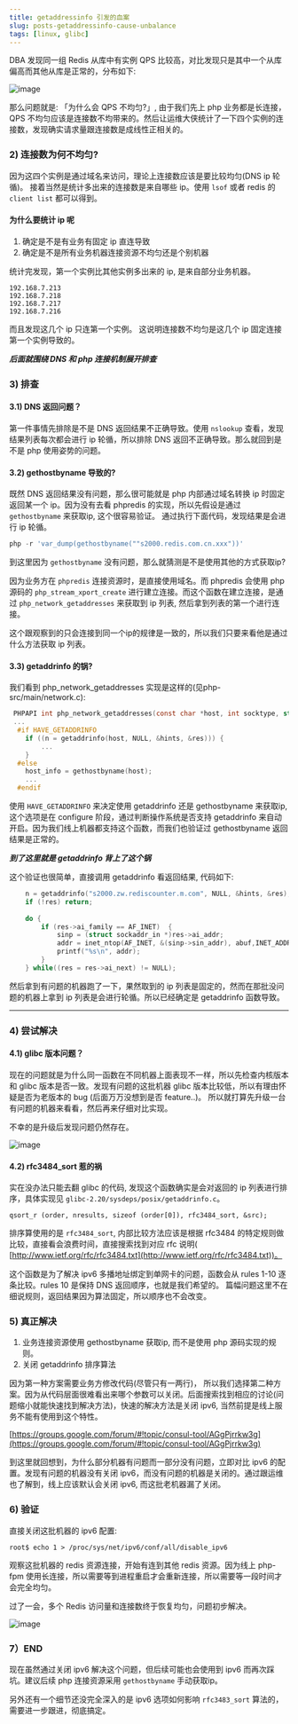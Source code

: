 ```yaml
---
title: getaddressinfo 引发的血案 
slug: posts-getaddressinfo-cause-unbalance
tags: [linux, glibc]
---
```


DBA 发现同一组 Redis 从库中有实例 QPS 比较高，对比发现只是其中一个从库偏高而其他从库是正常的，分布如下:

![image](https://cdn.jsdelivr.net/gh/git-hulk/git-hulk.github.io/images/getaddressinfo-redis-unbalance.jpeg)

那么问题就是: 「为什么会 QPS 不均匀?」, 由于我们先上 php 业务都是长连接，QPS 不均匀应该是连接数不均带来的。然后让运维大侠统计了一下四个实例的连接数，发现确实请求量跟连接数是成线性正相关的。

<!--truncate-->

### 2) 连接数为何不均匀?

因为这四个实例是通过域名来访问，理论上连接数应该是要比较均匀(DNS ip 轮循)。
接着当然是统计多出来的连接数是来自哪些 ip。使用 `lsof` 或者 redis 的 `client list` 都可以得到。

#### 为什么要统计 ip 呢
1. 确定是不是有业务有固定 ip 直连导致
2. 确定是不是所有业务机器连接资源不均匀还是个别机器

统计完发现，第一个实例比其他实例多出来的 ip, 是来自部分业务机器。

```shell
192.168.7.213
192.168.7.218
192.168.7.217
192.168.7.216
```
而且发现这几个 ip 只连第一个实例。 这说明连接数不均匀是这几个 ip 固定连接第一个实例导致的。

***后面就围绕 DNS 和 php 连接机制展开排查***

### 3) 排查

#### 3.1) DNS 返回问题？

第一件事情先排除是不是 DNS 返回结果不正确导致。使用 `nslookup` 查看，发现结果列表每次都会进行 ip 轮循，所以排除 DNS 返回不正确导致。那么就回到是不是 php 使用姿势的问题。

#### 3.2) gethostbyname 导致的?

既然 DNS 返回结果没有问题，那么很可能就是 php 内部通过域名转换 ip 时固定返回某一个 ip。因为没有去看 phpredis 的实现，所以先假设是通过 `gethostbyname` 来获取ip, 这个很容易验证。 通过执行下面代码，发现结果是会进行 ip 轮循。

```php
php -r 'var_dump(gethostbyname(""s2000.redis.com.cn.xxx"))'
```

到这里因为 `gethostbyname` 没有问题，那么就猜测是不是使用其他的方式获取ip? 

因为业务方在 `phpredis` 连接资源时，是直接使用域名。而 phpredis 会使用 php 源码的 `php_stream_xport_create` 进行建立连接。而这个函数在建立连接，是通过 `php_network_getaddresses` 来获取到 ip 列表, 然后拿到列表的第一个进行连接。

这个跟观察到的只会连接到同一个ip的规律是一致的，所以我们只要来看他是通过什么方法获取 ip 列表。

#### 3.3) getaddrinfo 的锅?

我们看到 php_network_getaddresses 实现是这样的(见php-src/main/network.c):

```c
 PHPAPI int php_network_getaddresses(const char *host, int socktype, struct sockaddr ***sal, char **error_string TSRMLS_DC)
 ...
  #if HAVE_GETADDRINFO
    if ((n = getaddrinfo(host, NULL, &hints, &res))) {  
        ...
    }
  #else
    host_info = gethostbyname(host); 
    ...
  #endif
```

使用 `HAVE_GETADDRINFO` 来决定使用 getaddrinfo 还是 gethostbyname 来获取ip, 这个选项是在 configure 阶段，通过判断操作系统是否支持 getaddrinfo 来自动开启。因为我们线上机器都支持这个函数，而我们也验证过 gethostbyname 返回结果是正常的。

***到了这里就是 getaddrinfo 背上了这个锅***

这个验证也很简单，直接调用 getaddrinfo 看返回结果, 代码如下:

```c
    n = getaddrinfo("s2000.zw.rediscounter.m.com", NULL, &hints, &res);
    if (!res) return;
    
    do {
        if (res->ai_family == AF_INET)  {
            sinp = (struct sockaddr_in *)res->ai_addr;
            addr = inet_ntop(AF_INET, &(sinp->sin_addr), abuf,INET_ADDRSTRLEN);
            printf("%s\n", addr);
        }
    } while((res = res->ai_next) != NULL);
```

然后拿到有问题的机器跑了一下，果然取到的 ip 列表是固定的，然而在那批没问题的机器上拿到 ip 列表是会进行轮循。所以已经确定是 getaddrinfo 函数导致。

--------

### 4) 尝试解决

#### 4.1) glibc 版本问题？

现在的问题就是为什么同一函数在不同机器上面表现不一样，所以先检查内核版本和 glibc 版本是否一致。发现有问题的这批机器 glibc 版本比较低，所以有理由怀疑是否为老版本的 bug (后面万万没想到是否 feature..)。 所以就打算先升级一台有问题的机器来看看，然后再来仔细对比实现。

不幸的是升级后发现问题仍然存在。

![image](http://hulkdev-hulkimgs.stor.sinaapp.com/imgs/getaddrinfo/mengbi.jpg)

#### 4.2) rfc3484_sort 惹的祸

实在没办法只能去翻 glibc 的代码, 发现这个函数确实是会对返回的 ip 列表进行排序，具体实现见 `glibc-2.20/sysdeps/posix/getaddrinfo.c`。

```
qsort_r (order, nresults, sizeof (order[0]), rfc3484_sort, &src);
```

排序算使用的是 `rfc3484_sort`, 内部比较方法应该是根据 rfc3484 的特定规则做比较，直接看会浪费时间，直接搜索找到对应 rfc 说明( [http://www.ietf.org/rfc/rfc3484.txt](http://www.ietf.org/rfc/rfc3484.txt))。

这个函数是为了解决 ipv6 多播地址绑定到单网卡的问题，函数会从 rules 1-10 逐条比较。rules 10 是保持 DNS 返回顺序，也就是我们希望的。 篇幅问题这里不在细说规则，返回结果因为算法固定，所以顺序也不会改变。


### 5) 真正解决

1. 业务连接资源使用 gethostbyname 获取ip, 而不是使用 php 源码实现的规则。
2. 关闭 getaddrinfo 排序算法

因为第一种方案需要业务方修改代码(尽管只有一两行)， 所以我们选择第二种方案。因为从代码层面很难看出来哪个参数可以关闭。后面搜索找到相应的讨论(问题缩小就能快速找到解决方法)，快速的解决方法是关闭 ipv6, 当然前提是线上服务不能有使用到这个特性。

[https://groups.google.com/forum/#!topic/consul-tool/AGgPjrrkw3g](https://groups.google.com/forum/#!topic/consul-tool/AGgPjrrkw3g)

到这里就回想到，为什么部分机器有问题而一部分没有问题，立即对比 ipv6 的配置。发现有问题的机器没有关闭 ipv6，而没有问题的机器是关闭的。通过跟运维也了解到，线上应该默认会关闭 ipv6, 而这批老机器漏了关闭。


### 6) 验证

直接关闭这批机器的 ipv6 配置:

```shell
root$ echo 1 > /proc/sys/net/ipv6/conf/all/disable_ipv6
```

观察这批机器的 redis 资源连接，开始有连到其他 redis 资源。因为线上 php-fpm 使用长连接，所以需要等到进程重启才会重新连接，所以需要等一段时间才会完全均匀。

过了一会，多个 Redis 访问量和连接数终于恢复均匀，问题初步解决。

![image](https://cdn.jsdelivr.net/gh/git-hulk/git-hulk.github.io/images/getaddressinfo-redis-balance.jpeg)


### 7）END 

现在虽然通过关闭 ipv6 解决这个问题，但后续可能也会使用到 ipv6 而再次踩坑。建议后续 php 连接资源采用 `gethostbyname` 手动获取ip。

另外还有一个细节还没完全深入的是 ipv6 选项如何影响 `rfc3483_sort` 算法的，需要进一步跟进，彻底搞定。

